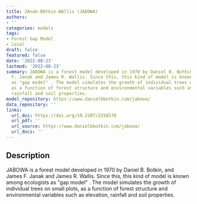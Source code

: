 ```yaml
---
title: JAnak-BOtkin-WAllis (JABOWA)
authors:
- ''
categories: models
tags:
- Forest Gap Model
- Local
draft: false
featured: false
date: '2022-08-23'
lastmod: '2022-08-23'
summary: JABOWA is a forest model developed in 1970 by Daniel B. Botkin, and James
  F. Janak and James R. Wallis. Since this, this kind of model is known among ecologists
  as "gap model" . The model simulates the growth of individual trees on small plots,
  as a function of forest structure and environmental variables such as elevation,
  rainfall and soil properties.
model_repository: https://www.danielbbotkin.com/jabowa/
data_repository: ''
links:
  url_doi: https://doi.org/10.2307/2258570
  url_pdf: ''
  url_source: https://www.danielbbotkin.com/jabowa/
  url_docs: ''
---
```


## Description

JABOWA is a forest model developed in 1970 by Daniel B. Botkin, and James F. Janak and James R. Wallis. Since this, this kind of model is known among ecologists as "gap model" . The model simulates the growth of individual trees on small plots, as a function of forest structure and environmental variables such as elevation, rainfall and soil properties.

